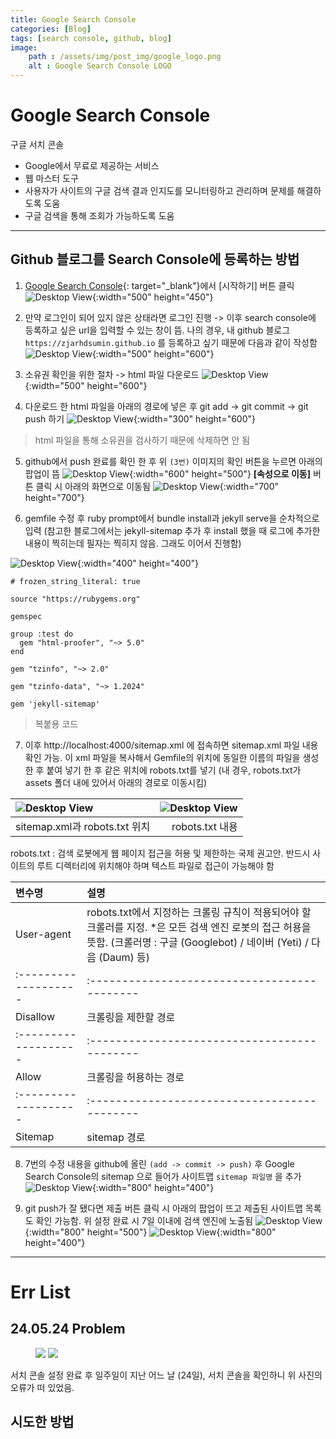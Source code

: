 ```yaml
---
title: Google Search Console
categories: [Blog]
tags: [search console, github, blog]
image:
    path : /assets/img/post_img/google_logo.png
    alt : Google Search Console LOGO
---
```


# Google Search Console
구글 서치 콘솔

- Google에서 무료로 제공하는 서비스
- 웹 마스터 도구
- 사용자가 사이트의 구글 검색 결과 인지도를 모니터링하고 관리하며 문제를 해결하도록 도움
- 구글 검색을 통해 조회가 가능하도록 도움


---


## Github 블로그를 Search Console에 등록하는 방법


1. [Google Search Console](https://search.google.com/search-console/about?hl=ko){: target="_blank"}에서 [시작하기] 버튼 클릭
![Desktop View](/assets/img/post_img/searchconsole/start.png){:width="500" height="450"}


2. 만약 로그인이 되어 있지 않은 상태라면 로그인 진행 -> 이후 search console에 등록하고 싶은 url을 입력할 수 있는 창이 뜸. 나의 경우, 내 github 블로그 `https://zjarhdsumin.github.io` 를 등록하고 싶기 때문에 다음과 같이 작성함
![Desktop View](/assets/img/post_img/searchconsole/domain.png){:width="500" height="600"}


3. 소유권 확인을 위한 절차 -> html 파일 다운로드
![Desktop View](/assets/img/post_img/searchconsole/html_file.png){:width="500" height="600"}


4. 다운로드 한 html 파일을 아래의 경로에 넣은 후 git add -> git commit -> git push 하기
![Desktop View](/assets/img/post_img/searchconsole/file_st.png){:width="300" height="600"}
> html 파일을 통해 소유권을 검사하기 때문에 삭제하면 안 됨


5. github에서 push 완료를 확인 한 후 위 `(3번)` 이미지의 확인 버튼을 누르면 아래의 팝업이 뜸
![Desktop View](/assets/img/post_img/searchconsole/check_html.png){:width="600" height="500"}
**[속성으로 이동]** 버튼 클릭 시 아래의 화면으로 이동됨
![Desktop View](/assets/img/post_img/searchconsole/searchconsole_main.png){:width="700" height="700"}


6. gemfile 수정 후 ruby prompt에서 bundle install과 jekyll serve을 순차적으로 입력
(참고한 블로그에서는 jekyll-sitemap 추가 후 install 했을 때 로그에 추가한 내용이 찍히는데 필자는 찍히지 않음. 그래도 이어서 진행함)

![Desktop View](/assets/img/post_img/searchconsole/gemfile_sitemap.png){:width="400" height="400"}

```Gemfile
# frozen_string_literal: true

source "https://rubygems.org"

gemspec

group :test do
  gem "html-proofer", "~> 5.0"
end

gem "tzinfo", "~> 2.0"

gem "tzinfo-data", "~> 1.2024"

gem 'jekyll-sitemap'
```
> 복붙용 코드


7. 이후 http://localhost:4000/sitemap.xml 에 접속하면 sitemap.xml 파일 내용 확인 가능. 이 xml 파일을 복사해서 Gemfile의 위치에 동일한 이름의 파일을 생성한 후 붙여 넣기 한 후 같은 위치에 robots.txt를 넣기 (내 경우, robots.txt가 assets 폴더 내에 있어서 아래의 경로로 이동시킴)

| ![Desktop View](/assets/img/post_img/searchconsole/sitemap.png) | ![Desktop View](/assets/img/post_img/searchconsole/robots.png)  |
| :--------------------------- | ---------------: |
| sitemap.xml과 robots.txt 위치 |  robots.txt 내용  |

robots.txt
 : 검색 로봇에게 웹 페이지 접근을 허용 및 제한하는 국제 권고안. 반드시 사이트의 루트 디렉터리에 위치해야 하며 텍스트 파일로 접근이 가능해야 함

| 변수명 | 설명 |
| :------------------- | :------------------------------------------- |
| User-agent | robots.txt에서 지정하는 크롤링 규칙이 적용되어야 할 크롤러를 지정. *은 모든 검색 엔진 로봇의 접근 허용을 뜻함. (크롤러명 : 구글 (Googlebot) / 네이버 (Yeti) / 다음 (Daum) 등) |
| :------------------- | :------------------------------------------- |
| Disallow | 크롤링을 제한할 경로 |
| :------------------- | :------------------------------------------- |
| Allow | 크롤링을 허용하는 경로 |
| :------------------- | :------------------------------------------- |
| Sitemap | sitemap 경로 |


8. 7번의 수정 내용을 github에 올린 `(add -> commit -> push)` 후 Google Search Console의 sitemap 으로 들어가 사이트맵 `sitemap 파일명` 을 추가
![Desktop View](/assets/img/post_img/searchconsole/plus_site.png){:width="800" height="400"}


9. git push가 잘 됐다면 제출 버튼 클릭 시 아래의 팝업이 뜨고 제출된 사이트맵 목록도 확인 가능함. 위 설정 완료 시 7일 이내에 검색 엔진에 노출됨
![Desktop View](/assets/img/post_img/searchconsole/success_sitemap.png){:width="800" height="500"}
![Desktop View](/assets/img/post_img/searchconsole/sitemap_list.png){:width="800" height="400"}


---


# Err List

## 24.05.24 Problem

<figure class="half"> 
    <a href="link"><img src="/assets/img/post_img/searchconsole/sitemap_err.png"></a> 
    <a href="link"><img src="/assets/img/post_img/searchconsole/err_content.png"></a> 
</figure>

서치 콘솔 설정 완료 후 일주일이 지난 어느 날 (24일), 서치 콘솔을 확인하니 위 사진의 오류가 떠 있었음.

## 시도한 방법
